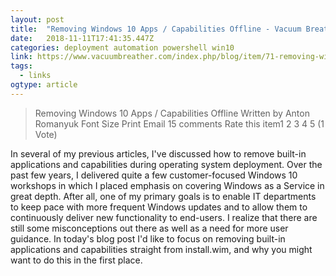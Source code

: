 ```yaml
---
layout: post 
title:  "Removing Windows 10 Apps / Capabilities Offline - Vacuum Breather" 
date:   2018-11-11T17:41:35.447Z 
categories: deployment automation powershell win10
link: https://www.vacuumbreather.com/index.php/blog/item/71-removing-windows-10-apps-capabilities-offline 
tags:
  - links
ogtype: article 
---
```


> Removing Windows 10 Apps / Capabilities Offline
 Written by	Anton Romanyuk
Font Size      Print  Email  15 comments
Rate this item1 2 3 4 5 (1 Vote)


In several of my previous articles, I've discussed how to remove built-in applications and capabilities during operating system deployment. Over the past few years, I delivered quite a few customer-focused Windows 10 workshops in which I placed emphasis on covering Windows as a Service in great depth. After all, one of my primary goals is to enable IT departments to keep pace with more frequent Windows updates and to allow them to continuously deliver new functionality to end-users. I realize that there are still some misconceptions out there as well as a need for more user guidance. In today's blog post I'd like to focus on removing built-in applications and capabilities straight from install.wim, and why you might want to do this in the first place.